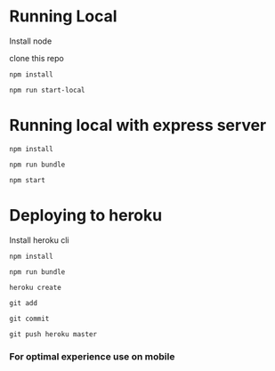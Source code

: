 # Running Local

Install node

clone this repo 

```npm install```

```npm run start-local```

# Running local with express server

```npm install```

```npm run bundle```

```npm start```

# Deploying to heroku

Install heroku cli

```npm install```

```npm run bundle```

```heroku create```

```git add```

```git commit```

```git push heroku master```

### For optimal experience use on mobile
